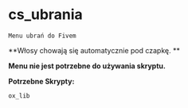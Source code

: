 # cs_ubrania

``` Menu ubrań do Fivem ```

**Włosy chowają się automatycznie pod czapkę. **

**Menu nie jest potrzebne do używania skryptu.**

**Potrzebne Skrypty:**

`ox_lib`

[Previev]: https://www.youtube.com/watch?v=eMWg2fOFDZU
[Discord]: https://discord.gg/84gRYCAUCN
